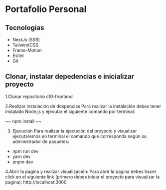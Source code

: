 # Portafolio Personal 

## Tecnologias 

- NextJs (SSR) 
- TailwindCSS 
- Frame-Motion 
- Eslint
- Git 

## Clonar, instalar depedencias e inicializar proyecto

1.Clonar repositorio c10-frontend

2.Realizar instalación de despencias Para realizar la instalación debes tener instalado Node.js y ejecutar el siguiente comando por terminal:

~~ npm install ~~

3. Ejecución Para realizar la ejecución del proyecto y visualizar ejecutaremos en terminal el comando que corresponda según su administrador de paquetes:
- npm run dev
- yarn dev
- pnpm dev 

4.Abrir la pagina y realizar visualización: Para abrir la pagina debes hacer click en el siguiente link (primero debes inicar el proyecto para visualizar la pagina): http://localhost:3000



